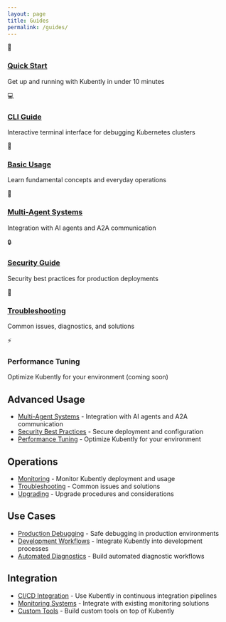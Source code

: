 ```yaml
---
layout: page
title: Guides
permalink: /guides/
---
```


<div class="features">
  <div class="feature">
    <span class="feature-icon">🚀</span>
    <h3 class="feature-title"><a href="quick-start/">Quick Start</a></h3>
    <p class="feature-description">Get up and running with Kubently in under 10 minutes</p>
  </div>

  <div class="feature">
    <span class="feature-icon">💻</span>
    <h3 class="feature-title"><a href="cli/">CLI Guide</a></h3>
    <p class="feature-description">Interactive terminal interface for debugging Kubernetes clusters</p>
  </div>

  <div class="feature">
    <span class="feature-icon">📖</span>
    <h3 class="feature-title"><a href="basic-usage/">Basic Usage</a></h3>
    <p class="feature-description">Learn fundamental concepts and everyday operations</p>
  </div>

  <div class="feature">
    <span class="feature-icon">🤖</span>
    <h3 class="feature-title"><a href="multi-agent/">Multi-Agent Systems</a></h3>
    <p class="feature-description">Integration with AI agents and A2A communication</p>
  </div>
  
  <div class="feature">
    <span class="feature-icon">🔒</span>
    <h3 class="feature-title"><a href="security/">Security Guide</a></h3>
    <p class="feature-description">Security best practices for production deployments</p>
  </div>
  
  <div class="feature">
    <span class="feature-icon">🔧</span>
    <h3 class="feature-title"><a href="troubleshooting/">Troubleshooting</a></h3>
    <p class="feature-description">Common issues, diagnostics, and solutions</p>
  </div>
  
  <div class="feature">
    <span class="feature-icon">⚡</span>
    <h3 class="feature-title">Performance Tuning</h3>
    <p class="feature-description">Optimize Kubently for your environment (coming soon)</p>
  </div>
</div>

## Advanced Usage

- [Multi-Agent Systems](multi-agent.md) - Integration with AI agents and A2A communication
- [Security Best Practices](security.md) - Secure deployment and configuration
- [Performance Tuning](performance.md) - Optimize Kubently for your environment

## Operations

- [Monitoring](monitoring.md) - Monitor Kubently deployment and usage
- [Troubleshooting](troubleshooting.md) - Common issues and solutions
- [Upgrading](upgrading.md) - Upgrade procedures and considerations

## Use Cases

- [Production Debugging](production-debugging.md) - Safe debugging in production environments
- [Development Workflows](development-workflows.md) - Integrate Kubently into development processes
- [Automated Diagnostics](automated-diagnostics.md) - Build automated diagnostic workflows

## Integration

- [CI/CD Integration](cicd.md) - Use Kubently in continuous integration pipelines
- [Monitoring Systems](monitoring-integration.md) - Integrate with existing monitoring solutions
- [Custom Tools](custom-tools.md) - Build custom tools on top of Kubently